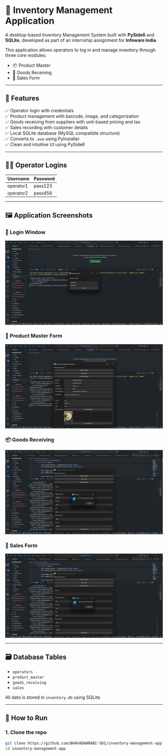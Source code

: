 # 🧾 Inventory Management Application

A desktop-based Inventory Management System built with **PySide6** and **SQLite**, developed as part of an internship assignment for **Infoware India**.

This application allows operators to log in and manage inventory through three core modules:
- 📦 Product Master
- 🚚 Goods Receiving
- 🛒 Sales Form

---

## 🔧 Features

✅ Operator login with credentials  
✅ Product management with barcode, image, and categorization  
✅ Goods receiving from suppliers with unit-based pricing and tax  
✅ Sales recording with customer details  
✅ Local SQLite database (MySQL compatible structure)  
✅ Converts to `.exe` using PyInstaller  
✅ Clean and intuitive UI using PySide6  

---

## 🧑‍💼 Operator Logins

| Username   | Password  |
|------------|-----------|
| operator1  | pass123   |
| operator2  | pass456   |

---
## 🖼️ Application Screenshots

### 🔐 Login Window  
[![Login](https://github.com/BHAVADHARANI-S01/inventory-management-app/blob/main/assets/screenshot_login.png?raw=true)](https://github.com/BHAVADHARANI-S01/inventory-management-app/blob/main/assets/screenshot_login.png?raw=true)

### 🧾 Product Master Form  
[![Product Master](https://github.com/BHAVADHARANI-S01/inventory-management-app/blob/main/assets/screenshot_product.png?raw=true)](https://github.com/BHAVADHARANI-S01/inventory-management-app/blob/main/assets/screenshot_product.png?raw=true)

### 📦 Goods Receiving  
[![Goods Receiving](https://github.com/BHAVADHARANI-S01/inventory-management-app/blob/main/assets/screenshot_goods.png?raw=true)](https://github.com/BHAVADHARANI-S01/inventory-management-app/blob/main/assets/screenshot_goods.png?raw=true)

### 🛒 Sales Form  
[![Sales Form](https://github.com/BHAVADHARANI-S01/inventory-management-app/blob/main/assets/screenshot_sales.png?raw=true)](https://github.com/BHAVADHARANI-S01/inventory-management-app/blob/main/assets/screenshot_sales.png?raw=true)

---

## 🗃️ Database Tables

- `operators`
- `product_master`
- `goods_receiving`
- `sales`

All data is stored in `inventory.db` using SQLite.

---

## 🚀 How to Run

### 1. Clone the repo

```bash
git clone https://github.com/BHAVADHARANI-S01/inventory-management-app.git
cd inventory-management-app
